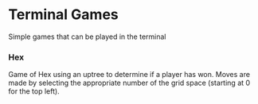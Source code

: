 # Terminal Games
Simple games that can be played in the terminal

### Hex
Game of Hex using an uptree to determine if a player has won. Moves are made
by selecting the appropriate number of the grid space (starting at 0 for the 
top left). 
